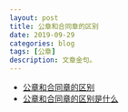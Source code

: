 ```yaml
---
layout: post
title: 公章和合同章的区别
date: 2019-09-29
categories: blog
tags: [公章]
description: 文章金句。
---
```



- [公章和合同章的区别](https://zhidao.baidu.com/question/100778124.html)
- [公章和合同章的区别是什么](https://zhidao.baidu.com/question/1795948704647876307.html)

